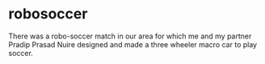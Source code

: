 # robosoccer
There was a robo-soccer match in our area for which me and my partner Pradip Prasad Nuire designed and made a three wheeler macro car to play soccer. 
